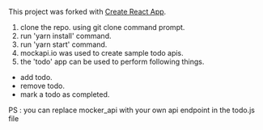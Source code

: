 This project was forked with [Create React App](https://github.com/facebook/create-react-app).

1. clone the repo. using git clone command prompt.
2. run 'yarn install' command.
3. run 'yarn start' command.
4. mockapi.io was used to create sample todo apis.
5. the 'todo' app can be used to perform following things.
  * add todo.
  * remove todo.
  * mark a todo as completed.


PS : you can replace mocker_api with your own api endpoint in the todo.js file
